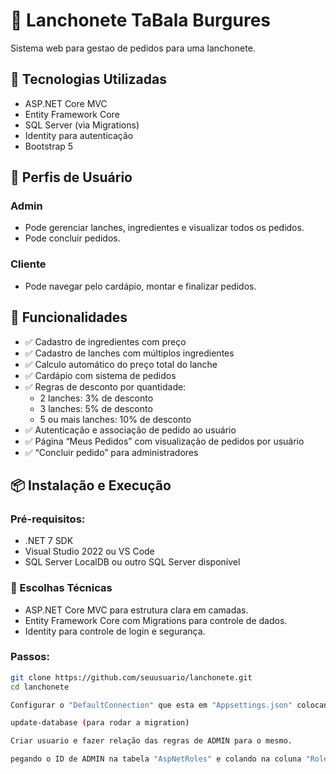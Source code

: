 # 🍔 Lanchonete TaBala Burgures

Sistema web para gestao de pedidos para uma lanchonete.

## 🧰 Tecnologias Utilizadas

- ASP.NET Core MVC  
- Entity Framework Core  
- SQL Server (via Migrations)  
- Identity para autenticação  
- Bootstrap 5  

## 👥 Perfis de Usuário

### Admin
- Pode gerenciar lanches, ingredientes e visualizar todos os pedidos.
- Pode concluir pedidos.

### Cliente
- Pode navegar pelo cardápio, montar e finalizar pedidos.

## 🎯 Funcionalidades

- ✅ Cadastro de ingredientes com preço  
- ✅ Cadastro de lanches com múltiplos ingredientes  
- ✅ Calculo automático do preço total do lanche  
- ✅ Cardápio com sistema de pedidos  
- ✅ Regras de desconto por quantidade:
  - 2 lanches: 3% de desconto
  - 3 lanches: 5% de desconto
  - 5 ou mais lanches: 10% de desconto
- ✅ Autenticação e associação de pedido ao usuário  
- ✅ Página “Meus Pedidos” com visualização de pedidos por usuário  
- ✅ “Concluir pedido” para administradores

## 📦 Instalação e Execução

### Pré-requisitos:
- .NET 7 SDK  
- Visual Studio 2022 ou VS Code  
- SQL Server LocalDB ou outro SQL Server disponível

### 🧠 Escolhas Técnicas
- ASP.NET Core MVC para estrutura clara em camadas.
- Entity Framework Core com Migrations para controle de dados.
- Identity para controle de login e segurança.

### Passos:
```bash
git clone https://github.com/seuusuario/lanchonete.git
cd lanchonete

Configurar o "DefaultConnection" que esta em "Appsettings.json" colocando a string de conexao do banco

update-database (para rodar a migration)

Criar usuario e fazer relação das regras de ADMIN para o mesmo.

pegando o ID de ADMIN na tabela "AspNetRoles" e colando na coluna "RoleID" na tabela "AspNetUserRoles"

